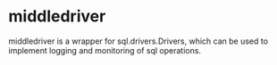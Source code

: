 # middledriver
middledriver is a wrapper for sql.drivers.Drivers, which can be used to implement logging and monitoring of sql operations.
